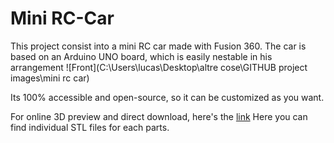 # Mini RC-Car
This project consist into a mini RC car made with Fusion 360.
The car is based on an Arduino UNO board, which is easily nestable in his arrangement
![Front](C:\Users\lucas\Desktop\altre cose\GITHUB project images\mini rc car)

Its 100% accessible and open-source, so it can be customized as you want.

For online 3D preview and direct download, here's the [link](https://a360.co/2D5VHAJ)
Here you can find individual STL files for each parts.
